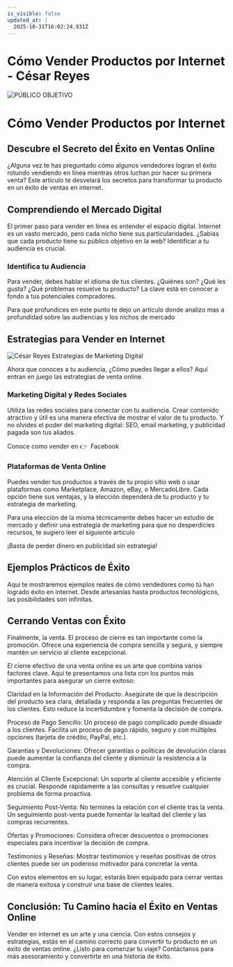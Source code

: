 ```yaml
---
is_visible: false
updated_at: |
  2025-10-31T16:02:24.931Z
---
```


# Cómo Vender Productos por Internet - César Reyes
![PÚBLICO OBJETIVO](https://cesarreyesjaramillo.com/wp-content/uploads/elementor/thumbs/PUBLICO-OBJETIVO-q0wzhvwqz91eadyapoqn6l8qixqw4pxey4ak16ob60.png)
# Cómo Vender Productos por Internet
## Descubre el Secreto del Éxito en Ventas Online
¿Alguna vez te has preguntado cómo algunos vendedores logran el éxito rotundo vendiendo en línea mientras otros luchan por hacer su primera venta? Este artículo te desvelará los secretos para transformar tu producto en un éxito de ventas en internet.
## Comprendiendo el Mercado Digital
El primer paso para vender en línea es entender el espacio digital. Internet es un vasto mercado, pero cada nicho tiene sus particularidades. ¿Sabías que cada producto tiene su público objetivo en la web? Identificar a tu audiencia es crucial.
### Identifica tu Audiencia
Para vender, debes hablar el idioma de tus clientes. ¿Quiénes son? ¿Qué les gusta? ¿Qué problemas resuelve tu producto? La clave está en conocer a fondo a tus potenciales compradores.
Para que profundices en este punto te dejo un artículo donde analizo mas a profundidad sobre las audiencias y los nichos de mercado
## Estrategias para Vender en Internet
![César Reyes Estrategias de Marketing Digital](https://cesarreyesjaramillo.com/wp-content/uploads/elementor/thumbs/Digital-Marketing-Webinar-q7tba26gcc3kz7iiwzdglcye1qxlktbpinqeva5kgw.jpg)
Ahora que conoces a tu audiencia, ¿Cómo puedes llegar a ellos? Aquí entran en juego las estrategias de venta online.
### Marketing Digital y Redes Sociales
Utiliza las redes sociales para conectar con tu audiencia. Crear contenido atractivo y útil es una manera efectiva de mostrar el valor de tu producto. Y no olvides el poder del marketing digital: SEO, email marketing, y publicidad pagada son tus aliados.
Conoce como vender en 👉  Facebook
### Plataformas de Venta Online
Puedes vender tus productos a través de tu propio sitio web o usar plataformas como Marketplace, Amazon, eBay, o MercadoLibre. Cada opción tiene sus ventajas, y la elección dependerá de tu producto y tu estrategia de marketing.
Para una elección de la misma técnicamente debes hacer un estudio de mercado y definir una estrategia de marketing para que no desperdicies recursos, te sugiero leer el siguiente artículo
¡Basta de perder dinero en publicidad sin estrategia!
## Ejemplos Prácticos de Éxito
Aquí te mostraremos ejemplos reales de cómo vendedores como tú han logrado éxito en internet. Desde artesanías hasta productos tecnológicos, las posibilidades son infinitas.
## Cerrando Ventas con Éxito
Finalmente, la venta. El proceso de cierre es tan importante como la promoción. Ofrece una experiencia de compra sencilla y segura, y siempre mantén un servicio al cliente excepcional.
El cierre efectivo de una venta online es un arte que combina varios factores clave. Aquí te presentamos una lista con los puntos más importantes para asegurar un cierre exitoso:
Claridad en la Información del Producto: Asegúrate de que la descripción del producto sea clara, detallada y responda a las preguntas frecuentes de los clientes. Esto reduce la incertidumbre y fomenta la decisión de compra.
Proceso de Pago Sencillo: Un proceso de pago complicado puede disuadir a los clientes. Facilita un proceso de pago rápido, seguro y con múltiples opciones (tarjeta de crédito, PayPal, etc.).
Garantías y Devoluciones: Ofrecer garantías o políticas de devolución claras puede aumentar la confianza del cliente y disminuir la resistencia a la compra.
Atención al Cliente Excepcional: Un soporte al cliente accesible y eficiente es crucial. Responde rápidamente a las consultas y resuelve cualquier problema de forma proactiva.
Seguimiento Post-Venta: No termines la relación con el cliente tras la venta. Un seguimiento post-venta puede fomentar la lealtad del cliente y las compras recurrentes.
Ofertas y Promociones: Considera ofrecer descuentos o promociones especiales para incentivar la decisión de compra.
Testimonios y Reseñas: Mostrar testimonios y reseñas positivas de otros clientes puede ser un poderoso motivador para concretar la venta.
Con estos elementos en su lugar, estarás bien equipado para cerrar ventas de manera exitosa y construir una base de clientes leales.
## Conclusión: Tu Camino hacia el Éxito en Ventas Online
Vender en internet es un arte y una ciencia. Con estos consejos y estrategias, estás en el camino correcto para convertir tu producto en un éxito de ventas online. ¿Listo para comenzar tu viaje? Contáctanos para más asesoramiento y convertirte en una historia de éxito.